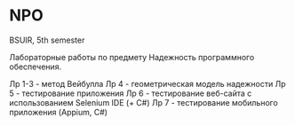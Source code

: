 # NPO

BSUIR, 5th semester

Лабораторные работы по предмету Надежность программного обеспечения. 

Лр 1-3 - метод Вейбулла
Лр 4 - геометрическая модель надежности
Лр 5 - тестирование приложения
Лр 6 - тестирование веб-сайта с использованием Selenium IDE (+ C#)
Лр 7 - тестирование мобильного приложения (Appium, C#)
